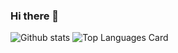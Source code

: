 ### Hi there 👋

![Github stats](https://github-readme-stats.vercel.app/api?username=auaicn&theme=highcontrast&show_icons=true&count_private=true)
![Top Languages Card](https://github-readme-stats.vercel.app/api/top-langs/?username=auaicn&layout=compact)

<!--
**auaicn/auaicn** is a ✨ _special_ ✨ repository because its `README.md` (this file) appears on your GitHub profile.

Here are some ideas to get you started:

- 🔭 I’m currently working on ...
- 🌱 I’m currently learning ...
- 👯 I’m looking to collaborate on ...
- 🤔 I’m looking for help with ...
- 💬 Ask me about ...
- 📫 How to reach me: ...
- 😄 Pronouns: ...
- ⚡ Fun fact: ...
-->
